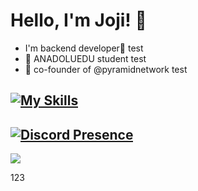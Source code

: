 
# Hello, I'm Joji! 👋

* I'm backend developer🐧 test 
* 🏫 ANADOLUEDU student test
* 🔺 co-founder of @pyramidnetwork test 

[![My Skills](https://skillicons.dev/icons?theme=dark&i=js,ts,html,css,linux,react,nextjs,tailwind,mongodb,nodejs,discordjs,bots)](https://skillicons.dev)
---
[![Discord Presence](https://lanyard.cnrad.dev/api/830508932619173929)](https://discord.com/users/830508932619173929)
---
[![](https://visitcount.itsvg.in/api?id=jojibyte&label=Profile%20Views&color=12&icon=2&pretty=true)](https://visitcount.itsvg.in)

123

